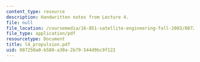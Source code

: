 ```yaml
---
content_type: resource
description: Handwritten notes from Lecture 4.
file: null
file_location: /coursemedia/16-851-satellite-engineering-fall-2003/087250a0b580a30a2b79544d9bc9f122_l4_propulsion.pdf
file_type: application/pdf
resourcetype: Document
title: l4_propulsion.pdf
uid: 087250a0-b580-a30a-2b79-544d9bc9f122
---
```


